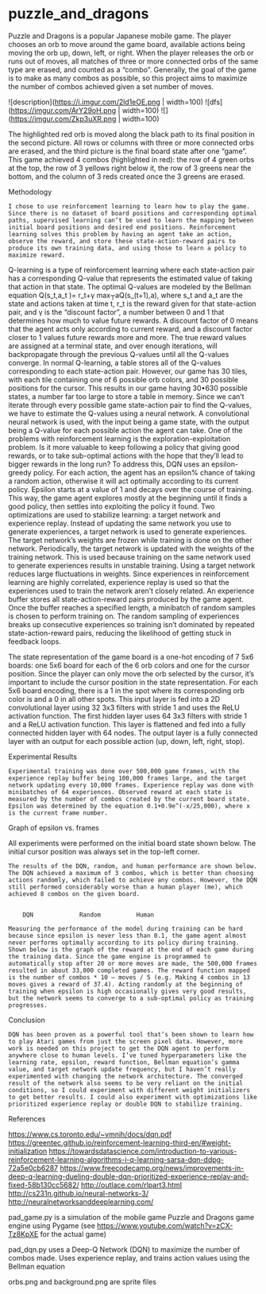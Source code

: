 # puzzle_and_dragons

Puzzle and Dragons is a popular Japanese mobile game. The player chooses an orb to move around the game board, available actions being moving the orb up, down, left, or right. When the player releases the orb or runs out of moves, all matches of three or more connected orbs of the same type are erased, and counted as a “combo”. Generally, the goal of the game is to make as many combos as possible, so this project aims to maximize the number of combos achieved given a set number of moves. 

![description](https://i.imgur.com/2ld1eOE.png | width=100) ![dfs](https://imgur.com/ArY29oH.png | width=100) ![](https://imgur.com/Zkp3uXR.png | width=100)

The highlighted red orb is moved along the black path to its final position in the second picture. All rows or columns with three or more connected orbs are erased, and the third picture is the final board state after one “game”. This game achieved 4 combos (highlighted in red): the row of 4 green orbs at the top, the row of 3 yellows right below it, the row of 3 greens near the bottom, and the column of 3 reds created once the 3 greens are erased. 

Methodology

	I chose to use reinforcement learning to learn how to play the game. Since there is no dataset of board positions and corresponding optimal paths, supervised learning can’t be used to learn the mapping between initial board positions and desired end positions. Reinforcement learning solves this problem by having an agent take an action, observe the reward, and store these state-action-reward pairs to produce its own training data, and using those to learn a policy to maximize reward. 
Q-learning is a type of reinforcement learning where each state-action pair has a corresponding Q-value that represents the estimated value of taking that action in that state. The optimal Q-values are modeled by the Bellman equation Q(s_t,a_t )= r_t+γ  max┬a⁡Q(s_(t+1),a), where s_t and a_t are the state and actions taken at time t, r_t is the reward given for that state-action pair, and γ is the “discount factor”, a number between 0 and 1 that determines how much to value future rewards. A discount factor of 0 means that the agent acts only according to current reward, and a discount factor closer to 1 values future rewards more and more. The true reward values are assigned at a terminal state, and over enough iterations, will backpropagate through the previous Q-values until all the Q-values converge. 
In normal Q-learning, a table stores all of the Q-values corresponding to each state-action pair. However, our game has 30 tiles, with each tile containing one of 6 possible orb colors, and 30 possible positions for the cursor. This results in our game having 30•630 possible states, a number far too large to store a table in memory. Since we can’t iterate through every possible game state-action pair to find the Q-values, we have to estimate the Q-values using a neural network. A convolutional neural network is used, with the input being a game state, with the output being a Q-value for each possible action the agent can take. 
One of the problems with reinforcement learning is the exploration-exploitation problem. Is it more valuable to keep following a policy that giving good rewards, or to take sub-optimal actions with the hope that they’ll lead to bigger rewards in the long run? To address this, DQN uses an epsilon-greedy policy. For each action, the agent has an epsilon% chance of taking a random action, otherwise it will act optimally according to its current policy. Epsilon starts at a value of 1 and decays over the course of training. This way, the game agent explores mostly at the beginning until it finds a good policy, then settles into exploiting the policy it found. 
Two optimizations are used to stabilize learning: a target network and experience replay. Instead of updating the same network you use to generate experiences, a target network is used to generate experiences. The target network’s weights are frozen while training is done on the other network. Periodically, the target network is updated with the weights of the training network. This is used because training on the same network used to generate experiences results in unstable training. Using a target network reduces large fluctuations in weights. 
Since experiences in reinforcement learning are highly correlated, experience replay is used so that the experiences used to train the network aren’t closely related. An experience buffer stores all state-action-reward pairs produced by the game agent. Once the buffer reaches a specified length, a minibatch of random samples is chosen to perform training on. The random sampling of experiences breaks up consecutive experiences so training isn’t dominated by repeated state-action-reward pairs, reducing the likelihood of getting stuck in feedback loops. 
	
The state representation of the game board is a one-hot encoding of 7 5x6 boards: one 5x6 board for each of the 6 orb colors and one for the cursor position. Since the player can only move the orb selected by the cursor, it’s important to include the cursor position in the state representation. For each 5x6 board encoding, there is a 1 in the spot where its corresponding orb color is and a 0 in all other spots. This input layer is fed into a 2D convolutional layer using 32 3x3 filters with stride 1 and uses the ReLU activation function. The first hidden layer uses 64 3x3 filters with stride 1 and a ReLU activation function. This layer is flattened and fed into a fully connected hidden layer with 64 nodes. The output layer is a fully connected layer with an output for each possible action (up, down, left, right, stop). 

Experimental Results

	Experimental training was done over 500,000 game frames, with the experience replay buffer being 100,000 frames large, and the target network updating every 10,000 frames. Experience replay was done with minibatches of 64 experiences. Observed reward at each state is measured by the number of combos created by the current board state. Epsilon was determined by the equation 0.1+0.9e^(-x/25,000), where x is the current frame number. 
 
Graph of epsilon vs. frames

All experiments were performed on the initial board state shown below. The initial cursor position was always set in the top-left corner. 
 
	The results of the DQN, random, and human performance are shown below. The DQN achieved a maximum of 3 combos, which is better than choosing actions randomly, which failed to achieve any combos. However, the DQN still performed considerably worse than a human player (me), which achieved 8 combos on the given board. 

       
		DQN				Random			Human

	Measuring the performance of the model during training can be hard because since epsilon is never less than 0.1, the game agent almost never performs optimally according to its policy during training. Shown below is the graph of the reward at the end of each game during the training data. Since the game engine is programmed to automatically stop after 20 or more moves are made, the 500,000 frames resulted in about 33,000 completed games. The reward function mapped is the number of combos * 10 – moves / 5 (e.g. Making 4 combos in 13 moves gives a reward of 37.4). Acting randomly at the beginning of training when epsilon is high occasionally gives very good results, but the network seems to converge to a sub-optimal policy as training progresses. 
 
Conclusion

	DQN has been proven as a powerful tool that’s been shown to learn how to play Atari games from just the screen pixel data. However, more work is needed on this project to get the DQN agent to perform anywhere close to human levels. I’ve tuned hyperparameters like the learning rate, epsilon, reward function, Bellman equation’s gamma value, and target network update frequency, but I haven’t really experimented with changing the network architecture. The converged result of the network also seems to be very reliant on the initial conditions, so I could experiment with different weight initializers to get better results. I could also experiment with optimizations like prioritized experience replay or double DQN to stabilize training. 

References

https://www.cs.toronto.edu/~vmnih/docs/dqn.pdf
https://greentec.github.io/reinforcement-learning-third-en/#weight-initialization
https://towardsdatascience.com/introduction-to-various-reinforcement-learning-algorithms-i-q-learning-sarsa-dqn-ddpg-72a5e0cb6287
https://www.freecodecamp.org/news/improvements-in-deep-q-learning-dueling-double-dqn-prioritized-experience-replay-and-fixed-58b130cc5682/
http://outlace.com/rlpart3.html
http://cs231n.github.io/neural-networks-3/
http://neuralnetworksanddeeplearning.com/


pad_game.py is a simulation of the mobile game Puzzle and Dragons game engine using Pygame (see https://www.youtube.com/watch?v=zCX-Tz8KpXE for the actual game)

pad_dqn.py uses a Deep-Q Network (DQN) to maximize the number of combos made. Uses experience replay, 
and trains action values using the Bellman equation

orbs.png and background.png are sprite files
